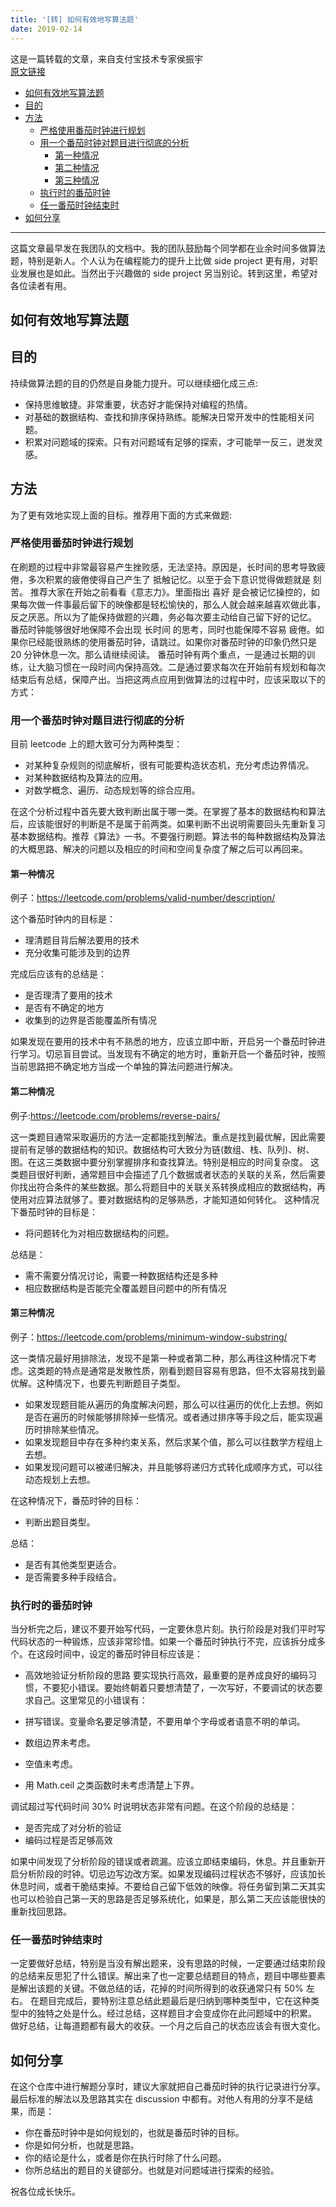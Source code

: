 ```yaml
---
title: '[转] 如何有效地写算法题'
date: 2019-02-14
---
```


这是一篇转载的文章，来自支付宝技术专家侯振宇  
[原文链接](https://www.cnblogs.com/sskyy/p/8268976.html)

- [如何有效地写算法题](#如何有效地写算法题)
- [目的](#目的)
- [方法](#方法)
  - [严格使用番茄时钟进行规划](#严格使用番茄时钟进行规划)
  - [用一个番茄时钟对题目进行彻底的分析](#用一个番茄时钟对题目进行彻底的分析)
    - [第一种情况](#第一种情况)
    - [第二种情况](#第二种情况)
    - [第三种情况](#第三种情况)
  - [执行时的番茄时钟](#执行时的番茄时钟)
  - [任一番茄时钟结束时](#任一番茄时钟结束时)
- [如何分享](#如何分享)

---

这篇文章最早发在我团队的文档中。我的团队鼓励每个同学都在业余时间多做算法题，特别是新人。个人认为在编程能力的提升上比做 side project 更有用，对职业发展也是如此。当然出于兴趣做的 side project 另当别论。转到这里，希望对各位读者有用。

## 如何有效地写算法题

## 目的

持续做算法题的目的仍然是自身能力提升。可以继续细化成三点:

- 保持思维敏捷。非常重要，状态好才能保持对编程的热情。
- 对基础的数据结构、查找和排序保持熟练。能解决日常开发中的性能相关问题。
- 积累对问题域的探索。只有对问题域有足够的探索，才可能举一反三，迸发灵感。

## 方法

为了更有效地实现上面的目标。推荐用下面的方式来做题:

### 严格使用番茄时钟进行规划

在刷题的过程中非常最容易产生挫败感，无法坚持。原因是，长时间的思考导致疲倦，多次积累的疲倦使得自己产生了 抵触记忆。以至于会下意识觉得做题就是 刻苦。
推荐大家在开始之前看看《意志力》。里面指出 喜好 是会被记忆操控的，如果每次做一件事最后留下的映像都是轻松愉快的，那么人就会越来越喜欢做此事，反之厌恶。所以为了能保持做题的兴趣，务必每次要主动给自己留下好的记忆。
番茄时钟能够很好地保障不会出现 长时间 的思考，同时也能保障不容易 疲倦。如果你已经能很熟练的使用番茄时钟，请跳过。如果你对番茄时钟的印象仍然只是 20 分钟休息一次。那么请继续阅读。
番茄时钟有两个重点，一是通过长期的训练，让大脑习惯在一段时间内保持高效。二是通过要求每次在开始前有规划和每次结束后有总结，保障产出。当把这两点应用到做算法的过程中时，应该采取以下的方式：

### 用一个番茄时钟对题目进行彻底的分析

目前 leetcode 上的题大致可分为两种类型：

- 对某种复杂规则的彻底解析，很有可能要构造状态机，充分考虑边界情况。
- 对某种数据结构及算法的应用。
- 对数学概念、遍历、动态规划等的综合应用。

在这个分析过程中首先要大致判断出属于哪一类。在掌握了基本的数据结构和算法后，应该能很好的判断是不是属于前两类。如果判断不出说明需要回头先重新复习基本数据结构。推荐《算法》一书。不要强行刷题。算法书的每种数据结构及算法的大概思路、解决的问题以及相应的时间和空间复杂度了解之后可以再回来。

#### 第一种情况

例子：https://leetcode.com/problems/valid-number/description/

这个番茄时钟内的目标是：

- 理清题目背后解法要用的技术
- 充分收集可能涉及到的边界

完成后应该有的总结是：

- 是否理清了要用的技术
- 是否有不确定的地方
- 收集到的边界是否能覆盖所有情况

如果发现在要用的技术中有不熟悉的地方，应该立即中断，开启另一个番茄时钟进行学习。切忌盲目尝试。当发现有不确定的地方时，重新开启一个番茄时钟，按照当前思路把不确定地方当成一个单独的算法问题进行解决。

#### 第二种情况

例子:https://leetcode.com/problems/reverse-pairs/

这一类题目通常采取遍历的方法一定都能找到解法。重点是找到最优解，因此需要提前有足够的数据结构的知识。数据结构可大致分为链(数组、栈、队列)、树、图。在这三类数据中要分别掌握排序和查找算法。特别是相应的时间复杂度。
这类题目很好判断，通常题目中会描述了几个数据或者状态的关联的关系，然后需要你找出符合条件的某些数据。那么将题目中的关联关系转换成相应的数据结构，再使用对应算法就够了。要对数据结构的足够熟悉，才能知道如何转化。
这种情况下番茄时钟的目标是：

- 将问题转化为对相应数据结构的问题。

总结是：

- 需不需要分情况讨论，需要一种数据结构还是多种
- 相应数据结构是否能完全覆盖题目问题中的所有情况

#### 第三种情况

例子：https://leetcode.com/problems/minimum-window-substring/

这一类情况最好用排除法，发现不是第一种或者第二种，那么再往这种情况下考虑。这类题的特点是通常是发散性质，刚看到题目容易有思路，但不太容易找到最优解。这种情况下，也要先判断题目子类型。

- 如果发现题目能从遍历的角度解决问题，那么可以往遍历的优化上去想。例如是否在遍历的时候能够排除掉一些情况。或者通过排序等手段之后，能实现遍历时排除某些情况。
- 如果发现题目中存在多种约束关系，然后求某个值，那么可以往数学方程组上去想。
- 如果发现问题可以被递归解决，并且能够将递归方式转化成顺序方式，可以往动态规划上去想。

在这种情况下，番茄时钟的目标：

- 判断出题目类型。

总结：

- 是否有其他类型更适合。
- 是否需要多种手段结合。

### 执行时的番茄时钟

当分析完之后，建议不要开始写代码，一定要休息片刻。执行阶段是对我们平时写代码状态的一种锻炼，应该非常珍惜。如果一个番茄时钟执行不完，应该拆分成多个。在这段时间中，设定的番茄时钟目标应该是：

- 高效地验证分析阶段的思路
  要实现执行高效，最重要的是养成良好的编码习惯，不要犯小错误。要始终朝着只要想清楚了，一次写好，不要调试的状态要求自己。这里常见的小错误有：

- 拼写错误。变量命名要足够清楚，不要用单个字母或者语意不明的单词。
- 数组边界未考虑。
- 空值未考虑。
- 用 Math.ceil 之类函数时未考虑清楚上下界。

调试超过写代码时间 30% 时说明状态非常有问题。在这个阶段的总结是：

- 是否完成了对分析的验证
- 编码过程是否足够高效

如果中间发现了分析阶段的错误或者疏漏。应该立即结束编码，休息。并且重新开启分析阶段的时钟。切忌边写边改方案。如果发现编码过程状态不够好，应该加长休息时间，或者干脆结束掉。不要给自己留下低效的映像。将任务留到第二天其实也可以检验自己第一天的思路是否足够系统化，如果是，那么第二天应该能很快的重新找回思路。

### 任一番茄时钟结束时

一定要做好总结，特别是当没有解出题来，没有思路的时候，一定要通过结束阶段的总结来反思犯了什么错误。解出来了也一定要总结题目的特点，题目中哪些要素是解出该题的关键。不做总结的话，花掉的时间所得到的收获通常只有 50% 左右。
在题目完成后，要特别注意总结此题最后是归纳到哪种类型中，它在这种类型中的独特之处是什么。经过总结，这样题目才会变成你在此问题域中的积累。
做好总结，让每道题都有最大的收获。一个月之后自己的状态应该会有很大变化。

## 如何分享

在这个仓库中进行解题分享时，建议大家就把自己番茄时钟的执行记录进行分享。最后标准的解法以及思路其实在 discussion 中都有。对他人有用的分享不是结果，而是：

- 你在番茄时钟中是如何规划的，也就是番茄时钟的目标。
- 你是如何分析，也就是思路。
- 你的结论是什么，或者是你在执行时除了什么问题。
- 你所总结出的题目的关键部分。也就是对问题域进行探索的经验。

祝各位成长快乐。
